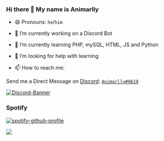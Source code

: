 ### Hi there 👋 My name is Animarlly

<!--
**Animarlly/Animarlly** is a ✨ _special_ ✨ repository because its `README.md` (this file) appears on your GitHub profile.
-->

- 😄 Pronouns: `he`/`him`

- 🔭 I’m currently working on a Discord Bot

- 🌱 I’m currently learning PHP, mySQL, HTML, JS and Python

- 🤔 I’m looking for help with learning

- 📫 How to reach me:

Send me a Direct Message on [Discord](https://discord.com): [`Animarlly#9619`](https://discord.com/users/951971985091596328)

[![Discord-Banner](https://discord.c99.nl/widget/theme-2/951971985091596328.png)](https://discord.gg/vEr96uY7GM)


### Spotify
[![spotify-github-profile](https://spotify-github-profile.vercel.app/api/view?uid=cdrmarvin&cover_image=true&theme=novatorem&bar_color=53b14f&bar_color_cover=false)](https://spotify-github-profile.vercel.app/api/view?uid=cdrmarvin&redirect=true)

<!--

- ⚡ Fun fact: ...
-->
![](https://komarev.com/ghpvc/?username=animarlly&color=blue)
